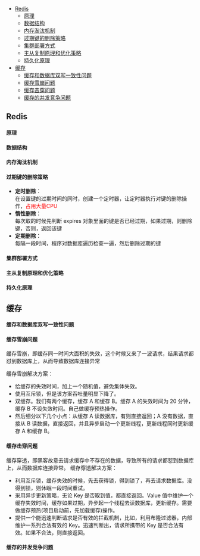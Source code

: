<!-- MarkdownTOC levels="1,2,3,4,5,6" autolink="true"  style="unordered" -->

- [Redis](#redis)
	- [原理](#%E5%8E%9F%E7%90%86)
	- [数据结构](#%E6%95%B0%E6%8D%AE%E7%BB%93%E6%9E%84)
	- [内存淘汰机制](#%E5%86%85%E5%AD%98%E6%B7%98%E6%B1%B0%E6%9C%BA%E5%88%B6)
	- [过期键的删除策略](#%E8%BF%87%E6%9C%9F%E9%94%AE%E7%9A%84%E5%88%A0%E9%99%A4%E7%AD%96%E7%95%A5)
	- [集群部署方式](#%E9%9B%86%E7%BE%A4%E9%83%A8%E7%BD%B2%E6%96%B9%E5%BC%8F)
	- [主从复制原理和优化策略](#%E4%B8%BB%E4%BB%8E%E5%A4%8D%E5%88%B6%E5%8E%9F%E7%90%86%E5%92%8C%E4%BC%98%E5%8C%96%E7%AD%96%E7%95%A5)
	- [持久化原理](#%E6%8C%81%E4%B9%85%E5%8C%96%E5%8E%9F%E7%90%86)
- [缓存](#%E7%BC%93%E5%AD%98)
	- [缓存和数据库双写一致性问题](#%E7%BC%93%E5%AD%98%E5%92%8C%E6%95%B0%E6%8D%AE%E5%BA%93%E5%8F%8C%E5%86%99%E4%B8%80%E8%87%B4%E6%80%A7%E9%97%AE%E9%A2%98)
	- [缓存雪崩问题](#%E7%BC%93%E5%AD%98%E9%9B%AA%E5%B4%A9%E9%97%AE%E9%A2%98)
	- [缓存击穿问题](#%E7%BC%93%E5%AD%98%E5%87%BB%E7%A9%BF%E9%97%AE%E9%A2%98)
	- [缓存的并发竞争问题](#%E7%BC%93%E5%AD%98%E7%9A%84%E5%B9%B6%E5%8F%91%E7%AB%9E%E4%BA%89%E9%97%AE%E9%A2%98)

<!-- /MarkdownTOC -->

## Redis
#### 原理
#### 数据结构
#### 内存淘汰机制
#### 过期键的删除策略
 - **定时删除**：  
    在设置键的过期时间的同时，创建一个定时器，让定时器执行对键的删除操作，<font color="red">占用大量CPU</font>
 - **惰性删除**：   
    每次取的时候先判断 expires 对象里面的键是否已经过期，如果过期，则删除键，否则，返回该键
 - **定期删除**：   
    每隔一段时间，程序对数据库遍历检查一遍，然后删除过期的键

#### 集群部署方式
#### 主从复制原理和优化策略
#### 持久化原理


## 缓存
#### 缓存和数据库双写一致性问题
#### 缓存雪崩问题
缓存雪崩，即缓存同一时间大面积的失效，这个时候又来了一波请求，结果请求都怼到数据库上，从而导致数据库连接异常

缓存雪崩解决方案：  
- 给缓存的失效时间，加上一个随机值，避免集体失效。
- 使用互斥锁，但是该方案吞吐量明显下降了。
- 双缓存。我们有两个缓存，缓存 A 和缓存 B。缓存 A 的失效时间为 20 分钟，缓存 B 不设失效时间。自己做缓存预热操作。
- 然后细分以下几个小点：从缓存 A 读数据库，有则直接返回；A 没有数据，直接从 B 读数据，直接返回，并且异步启动一个更新线程，更新线程同时更新缓存 A 和缓存 B。

#### 缓存击穿问题
缓存穿透，即黑客故意去请求缓存中不存在的数据，导致所有的请求都怼到数据库上，从而数据库连接异常。
缓存穿透解决方案：
- 利用互斥锁，缓存失效的时候，先去获得锁，得到锁了，再去请求数据库。没得到锁，则休眠一段时间重试。
- 采用异步更新策略，无论 Key 是否取到值，都直接返回。Value 值中维护一个缓存失效时间，缓存如果过期，异步起一个线程去读数据库，更新缓存。需要做缓存预热(项目启动前，先加载缓存)操作。
- 提供一个能迅速判断请求是否有效的拦截机制，比如，利用布隆过滤器，内部维护一系列合法有效的 Key。迅速判断出，请求所携带的 Key 是否合法有效。如果不合法，则直接返回。

#### 缓存的并发竞争问题
